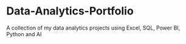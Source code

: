 # Data-Analytics-Portfolio
A collection of my data analytics projects using Excel, SQL, Power BI, Python and AI
